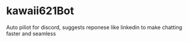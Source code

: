 # kawaii621Bot
 Auto piliot for discord, suggests reponese like linkedin to make chatting faster and seamless
